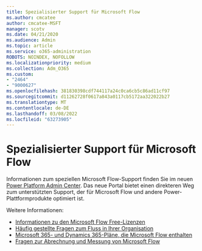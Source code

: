 ```yaml
---
title: Spezialisierter Support für Microsoft Flow
ms.author: cmcatee
author: cmcatee-MSFT
manager: scotv
ms.date: 04/21/2020
ms.audience: Admin
ms.topic: article
ms.service: o365-administration
ROBOTS: NOINDEX, NOFOLLOW
ms.localizationpriority: medium
ms.collection: Adm_O365
ms.custom:
- "2464"
- "9000627"
ms.openlocfilehash: 381830398cdf744117a24c0ca6cb5c86ad11cf97
ms.sourcegitcommit: d11262728f0617a843a0117cb5172aa322022b27
ms.translationtype: MT
ms.contentlocale: de-DE
ms.lasthandoff: 03/08/2022
ms.locfileid: "63273905"
---
```

# <a name="microsoft-flow-specialized-support"></a>Spezialisierter Support für Microsoft Flow

Informationen zum speziellen Microsoft Flow-Support finden Sie im neuen [Power Platform Admin Center](https://aka.ms/flowadminsupport). Das neue Portal bietet einen direkteren Weg zum unterstützten Support, der für Microsoft Flow und andere Power-Plattformprodukte optimiert ist.

Weitere Informationen:
- [Informationen zu den Microsoft Flow Free-Lizenzen](https://go.microsoft.com/fwlink/?linkid=2095610)
- [Häufig gestellte Fragen zum Fluss in Ihrer Organisation](https://go.microsoft.com/fwlink/?linkid=2072608)
- [Microsoft 365- und Dynamics 365-Pläne, die Microsoft Flow enthalten](https://go.microsoft.com/fwlink/?linkid=2072406)
- [Fragen zur Abrechnung und Messung von Microsoft Flow](https://go.microsoft.com/fwlink/?linkid=2072612)